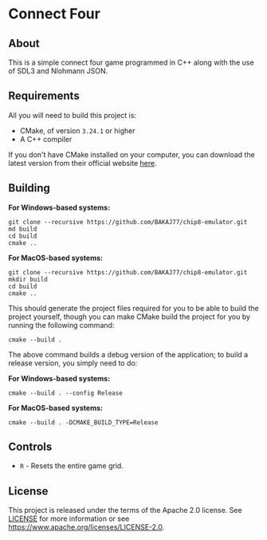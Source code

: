 # Connect Four

## About
This is a simple connect four game programmed in C++ along with the use of SDL3 and Nlohmann JSON.

## Requirements
All you will need to build this project is:
- CMake, of version `3.24.1` or higher
- A C++ compiler

If you don't have CMake installed on your computer, you can download the latest version from their official website [here](https://cmake.org/download/).

## Building
**For Windows-based systems:**
```
git clone --recursive https://github.com/BAKAJ77/chip8-emulator.git
md build
cd build
cmake ..
```
**For MacOS-based systems:**
```
git clone --recursive https://github.com/BAKAJ77/chip8-emulator.git
mkdir build
cd build
cmake ..
```

This should generate the project files required for you to be able to build the project yourself, though you can make CMake build the project for you by running the following command: </br>
```
cmake --build .
```

The above command builds a debug version of the application; to build a release version, you simply need to do:

**For Windows-based systems:**
```
cmake --build . --config Release
```
**For MacOS-based systems:**
```
cmake --build . -DCMAKE_BUILD_TYPE=Release
```

## Controls
- `R` - Resets the entire game grid.

## License
This project is released under the terms of the Apache 2.0 license. See [LICENSE](LICENSE) for more information or see https://www.apache.org/licenses/LICENSE-2.0.
